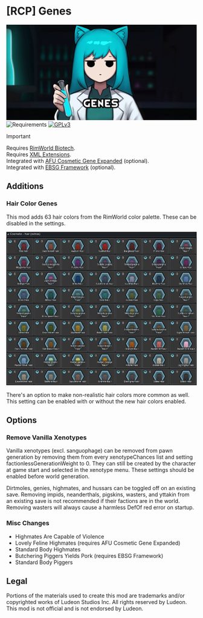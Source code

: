 <!-- ![requirements](https://img.shields.io/badge/dynamic/xml?url=https%3A%2F%2Fraw.githubusercontent.com%2FRimCorePlus%2FGenes%2Frefs%2Fheads%2Fmain%2FAbout%2FAbout.xml&query=%2F%2FdisplayName&style=for-the-badge&label=Requires&color=mediumpurple) -->
[requirements]: https://img.shields.io/badge/dynamic/xml?url=https%3A%2F%2Fraw.githubusercontent.com%2FRimCorePlus%2FGenes%2Frefs%2Fheads%2Fmain%2FAbout%2FAbout.xml&query=%2F%2FdisplayName&style=for-the-badge&label=Requires&color=mediumpurple
<!-- [![GPLv3][badge-license]](https://www.gnu.org/licenses/gpl-3.0) -->
[badge-license]: https://img.shields.io/badge/License-GPLv3-lightgray?style=for-the-badge

# [RCP] Genes
![](About/Preview.png)\
![Requirements][requirements] [![GPLv3][badge-license]](https://www.gnu.org/licenses/gpl-3.0)

> [!IMPORTANT]
> Requires [RimWorld Biotech](https://store.steampowered.com/app/1826140/RimWorld__Biotech/).\
> Requires [XML Extensions](https://steamcommunity.com/sharedfiles/filedetails/?id=2574315206).\
> Integrated with [AFU Cosmetic Gene Expanded](https://steamcommunity.com/sharedfiles/filedetails/?id=2880942803) (optional).\
> Integrated with [EBSG Framework](https://steamcommunity.com/sharedfiles/filedetails/?id=3112549163) (optional).

## Additions
### Hair Color Genes
This mod adds 63 hair colors from the RimWorld color palette. These can be disabled in the settings.

![](About/hair_colors.png)

There's an option to make non-realistic hair colors more common as well. This setting can be enabled with or without the new hair colors enabled.

## Options
### Remove Vanilla Xenotypes
Vanilla xenotypes (excl. sanguophage) can be removed from pawn generation by removing them from every xenotypeChances list and setting factionlessGenerationWeight to 0. They can still be created by the character at game start and selected in the xenotype menu. These settings should be enabled before world generation.

Dirtmoles, genies, highmates, and hussars can be toggled off on an existing save. Removing impids, neanderthals, pigskins, wasters, and yttakin from an existing save is not recommended if their factions are in the world. Removing wasters will always cause a harmless DefOf red error on startup.

### Misc Changes
- Highmates Are Capable of Violence
- Lovely Feline Highmates (requires AFU Cosmetic Gene Expanded)
- Standard Body Highmates
- Butchering Piggers Yields Pork (requires EBSG Framework)
- Standard Body Piggers

## Legal
Portions of the materials used to create this mod are trademarks and/or copyrighted works of Ludeon Studios Inc. All rights reserved by Ludeon. This mod is not official and is not endorsed by Ludeon.